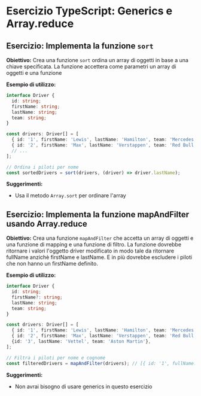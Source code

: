 # Esercizio TypeScript: Generics e Array.reduce

## Esercizio: Implementa la funzione `sort`

**Obiettivo:** Crea una funzione `sort` ordina un array di oggetti in base a una chiave specificata.
La funzione accettera come parametri un array di oggetti e una funzione 

**Esempio di utilizzo:**

```typescript
interface Driver {
  id: string;
  firstName: string;
  lastName: string;
  team: string;
}

const drivers: Driver[] = [
  { id: '1', firstName: 'Lewis', lastName: 'Hamilton', team: 'Mercedes' },
  { id: '2', firstName: 'Max', lastName: 'Verstappen', team: 'Red Bull Racing' },
  // ...
];

// Ordina i piloti per nome
const sortedDrivers = sort(drivers, (driver) => driver.lastName);
```

**Suggerimenti:**

- Usa il metodo `Array.sort` per ordinare l'array

## Esercizio: Implementa la funzione mapAndFilter usando Array.reduce

**Obiettivo:** Crea una funzione `mapAndFilter` che accetta un array di oggetti e una funzione di mapping e una funzione di filtro.
La funzione dovrebbe ritornare i valori l'oggetto driver modificato in modo tale da ritornare fullName anzichè firstName e lastName.
E in più dovrebbe escludere i piloti che non hanno un firstName definito.

**Esempio di utilizzo:**

```typescript
interface Driver {
  id: string;
  firstName?: string;
  lastName: string;
  team: string;
}

const drivers: Driver[] = [
  { id: '1', firstName: 'Lewis', lastName: 'Hamilton', team: 'Mercedes' },
  { id: '2', firstName: 'Max', lastName: 'Verstappen', team: 'Red Bull Racing' },
  {id: '3', lastName: 'Vettel', team: 'Aston Martin'},
];

// Filtra i piloti per nome e cognome
const filteredDrivers = mapAndFilter(drivers); // [{ id: '1', fullName: 'Lewis Hamilton', team: 'Mercedes' }, { id: '2', fullName: 'Max Verstappen', team: 'Red Bull Racing' }]
```

**Suggerimenti:**

- Non avrai bisogno di usare generics in questo esercizio


